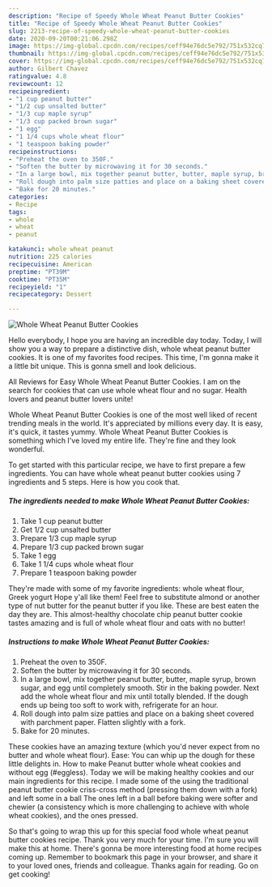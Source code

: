 ```yaml
---
description: "Recipe of Speedy Whole Wheat Peanut Butter Cookies"
title: "Recipe of Speedy Whole Wheat Peanut Butter Cookies"
slug: 2213-recipe-of-speedy-whole-wheat-peanut-butter-cookies
date: 2020-09-20T00:21:06.298Z
image: https://img-global.cpcdn.com/recipes/ceff94e76dc5e792/751x532cq70/whole-wheat-peanut-butter-cookies-recipe-main-photo.jpg
thumbnail: https://img-global.cpcdn.com/recipes/ceff94e76dc5e792/751x532cq70/whole-wheat-peanut-butter-cookies-recipe-main-photo.jpg
cover: https://img-global.cpcdn.com/recipes/ceff94e76dc5e792/751x532cq70/whole-wheat-peanut-butter-cookies-recipe-main-photo.jpg
author: Gilbert Chavez
ratingvalue: 4.8
reviewcount: 12
recipeingredient:
- "1 cup peanut butter"
- "1/2 cup unsalted butter"
- "1/3 cup maple syrup"
- "1/3 cup packed brown sugar"
- "1 egg"
- "1 1/4 cups whole wheat flour"
- "1 teaspoon baking powder"
recipeinstructions:
- "Preheat the oven to 350F."
- "Soften the butter by microwaving it for 30 seconds."
- "In a large bowl, mix together peanut butter, butter, maple syrup, brown sugar, and egg until completely smooth. Stir in the baking powder. Next add the whole wheat flour and mix until totally blended. If the dough ends up being too soft to work with, refrigerate for an hour."
- "Roll dough into palm size patties and place on a baking sheet covered with parchment paper. Flatten slightly with a fork."
- "Bake for 20 minutes."
categories:
- Recipe
tags:
- whole
- wheat
- peanut

katakunci: whole wheat peanut 
nutrition: 225 calories
recipecuisine: American
preptime: "PT39M"
cooktime: "PT35M"
recipeyield: "1"
recipecategory: Dessert

---
```



![Whole Wheat Peanut Butter Cookies](https://img-global.cpcdn.com/recipes/ceff94e76dc5e792/751x532cq70/whole-wheat-peanut-butter-cookies-recipe-main-photo.jpg)

Hello everybody, I hope you are having an incredible day today. Today, I will show you a way to prepare a distinctive dish, whole wheat peanut butter cookies. It is one of my favorites food recipes. This time, I'm gonna make it a little bit unique. This is gonna smell and look delicious.

All Reviews for Easy Whole Wheat Peanut Butter Cookies. I am on the search for cookies that can use whole wheat flour and no sugar. Health lovers and peanut butter lovers unite!

Whole Wheat Peanut Butter Cookies is one of the most well liked of recent trending meals in the world. It's appreciated by millions every day. It is easy, it's quick, it tastes yummy. Whole Wheat Peanut Butter Cookies is something which I've loved my entire life. They're fine and they look wonderful.


To get started with this particular recipe, we have to first prepare a few ingredients. You can have whole wheat peanut butter cookies using 7 ingredients and 5 steps. Here is how you cook that.

<!--inarticleads1-->

##### The ingredients needed to make Whole Wheat Peanut Butter Cookies:

1. Take 1 cup peanut butter
1. Get 1/2 cup unsalted butter
1. Prepare 1/3 cup maple syrup
1. Prepare 1/3 cup packed brown sugar
1. Take 1 egg
1. Take 1 1/4 cups whole wheat flour
1. Prepare 1 teaspoon baking powder


They&#39;re made with some of my favorite ingredients: whole wheat flour, Greek yogurt Hope y&#39;all like them! Feel free to substitute almond or another type of nut butter for the peanut butter if you like. These are best eaten the day they are. This almost-healthy chocolate chip peanut butter cookie tastes amazing and is full of whole wheat flour and oats with no butter! 

<!--inarticleads2-->

##### Instructions to make Whole Wheat Peanut Butter Cookies:

1. Preheat the oven to 350F.
1. Soften the butter by microwaving it for 30 seconds.
1. In a large bowl, mix together peanut butter, butter, maple syrup, brown sugar, and egg until completely smooth. Stir in the baking powder. Next add the whole wheat flour and mix until totally blended. If the dough ends up being too soft to work with, refrigerate for an hour.
1. Roll dough into palm size patties and place on a baking sheet covered with parchment paper. Flatten slightly with a fork.
1. Bake for 20 minutes.


These cookies have an amazing texture (which you&#39;d never expect from no butter and whole wheat flour). Ease: You can whip up the dough for these little delights in. How to make Peanut butter whole wheat cookies and without egg (#eggless). Today we will be making healthy cookies and our main ingredients for this recipe. I made some of the using the traditional peanut butter cookie criss-cross method (pressing them down with a fork) and left some in a ball The ones left in a ball before baking were softer and chewier (a consistency which is more challenging to achieve with whole wheat cookies), and the ones pressed. 

So that's going to wrap this up for this special food whole wheat peanut butter cookies recipe. Thank you very much for your time. I'm sure you will make this at home. There's gonna be more interesting food at home recipes coming up. Remember to bookmark this page in your browser, and share it to your loved ones, friends and colleague. Thanks again for reading. Go on get cooking!
